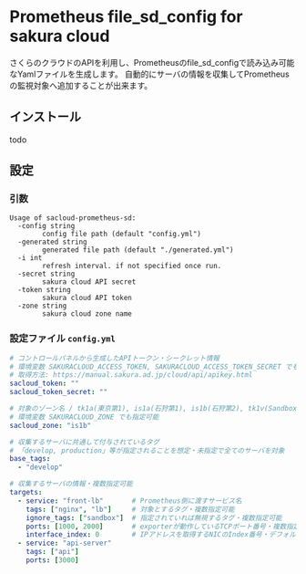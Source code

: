# Prometheus file_sd_config for sakura cloud

さくらのクラウドのAPIを利用し、Prometheusのfile_sd_configで読み込み可能なYamlファイルを生成します。
自動的にサーバの情報を収集してPrometheusの監視対象へ追加することが出来ます。


## インストール

todo


## 設定

### 引数

```
Usage of sacloud-prometheus-sd:
  -config string
        config file path (default "config.yml")
  -generated string
        generated file path (default "./generated.yml")
  -i int
        refresh interval. if not specified once run.
  -secret string
        sakura cloud API secret
  -token string
        sakura cloud API token
  -zone string
        sakura cloud zone name
```

### 設定ファイル `config.yml`

```yaml
# コントロールパネルから生成したAPIトークン・シークレット情報
# 環境変数 SAKURACLOUD_ACCESS_TOKEN, SAKURACLOUD_ACCESS_TOKEN_SECRET でも指定可能
# 取得方法: https://manual.sakura.ad.jp/cloud/api/apikey.html
sacloud_token: ""
sacloud_token_secret: ""

# 対象のゾーン名 / tk1a(東京第1), is1a(石狩第1), is1b(石狩第2), tk1v(Sandbox)
# 環境変数 SAKURACLOUD_ZONE でも指定可能
sacloud_zone: "is1b"

# 収集するサーバに共通して付与されているタグ
# 「develop, production」等が指定されることを想定・未指定で全てのサーバを対象
base_tags:
  - "develop"

# 収集するサーバの情報・複数指定可能
targets:
  - service: "front-lb"       # Prometheus側に渡すサービス名
    tags: ["nginx", "lb"]     # 対象とするタグ・複数指定可能
    ignore_tags: ["sandbox"]  # 指定されていれば無視するタグ・複数指定可能
    ports: [1000, 2000]       # exporterが動作しているTCPポート番号・複数指定可能
    interface_index: 0        # IPアドレスを取得するNICのIndex番号・デフォルト0
  - service: "api-server"
    tags: ["api"]
    ports: [3000]
```
